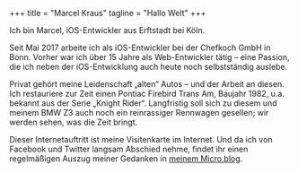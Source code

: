 +++
title = "Marcel Kraus"
tagline = "Hallo Welt"
+++

Ich bin Marcel, iOS-Entwickler aus Erftstadt bei Köln.

Seit Mai 2017 arbeite ich als iOS-Entwickler bei der Chefkoch GmbH in Bonn. Vorher war ich über 15 Jahre als Web-Entwickler tätig – eine Passion, die ich neben der iOS-Entwicklung auch heute noch selbstständig auslebe.

Privat gehört meine Leidenschaft „alten“ Autos – und der Arbeit an diesen. Ich restauriere zur Zeit einen Pontiac Firebird Trans Am, Baujahr 1982, u.a. bekannt aus der Serie „Knight Rider“. Langfristig soll sich zu diesem und meinem BMW Z3 auch noch ein reinrassiger Rennwagen gesellen; wir werden sehen, was die Zeit bringt.

Dieser Internetauftritt ist meine Visitenkarte im Internet. Und da ich von Facebook und Twitter langsam Abschied nehme, findet ihr einen regelmäßigen Auszug meiner Gedanken in [meinem Micro.blog](https://thoughts.marcelkraus.de).
